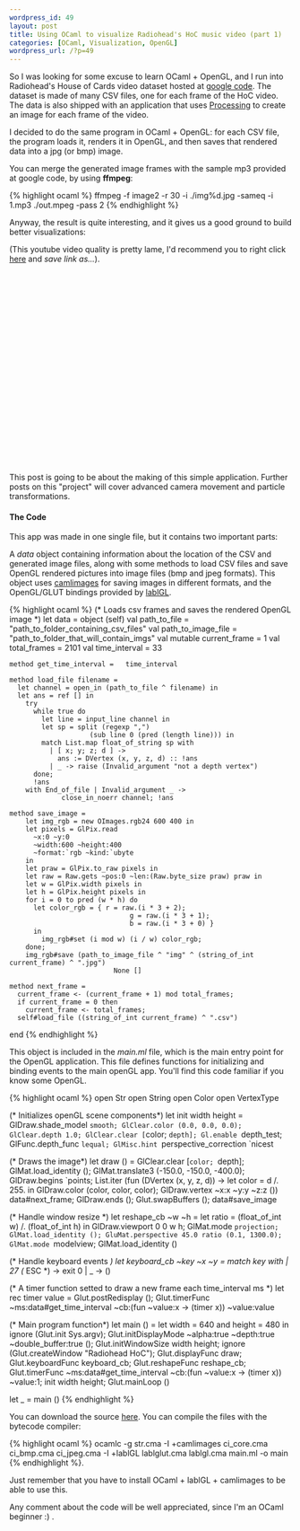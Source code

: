 ```yaml
--- 
wordpress_id: 49
layout: post
title: Using OCaml to visualize Radiohead's HoC music video (part 1)
categories: [OCaml, Visualization, OpenGL]
wordpress_url: /?p=49
---
```

So I was looking for some excuse to learn OCaml + OpenGL, and I run into Radiohead's House of Cards video dataset hosted at <a href="http://code.google.com/p/radiohead/downloads/list" target="_blank">google code</a>.
The dataset is made of many CSV files, one for each frame of the HoC video.
The data is also shipped with an application that uses <a href="http://processing.org/" target="_blank">Processing</a> to create an image for each frame of the video.

I decided to do the same program in OCaml + OpenGL: for each CSV file, the program loads it, renders it in OpenGL, and then saves that rendered data into a jpg (or bmp) image.

You can merge the generated image frames with the sample mp3 provided at google code, by using <b>ffmpeg</b>: 

{% highlight ocaml %}
ffmpeg -f image2 -r 30 -i ./img%d.jpg -sameq -i 1.mp3 ./out.mpeg -pass 2
{% endhighlight %}

Anyway, the result is quite interesting, and it gives us a good ground to build better visualizations:

(This youtube video quality is pretty lame, I'd recommend you to right click <a href="/blog/assets/static/img/hoc.mpeg">here</a> and <em>save link as...</em>).

<object width="425" height="344"><param name="movie" value="http://www.youtube.com/v/4M4578jg8rI&hl=en&fs=1&rel=0&color1=0x3a3a3a&color2=0x999999"></param><param name="allowFullScreen" value="true"></param><param name="allowscriptaccess" value="always"></param><embed src="http://www.youtube.com/v/4M4578jg8rI&hl=en&fs=1&rel=0&color1=0x3a3a3a&color2=0x999999" type="application/x-shockwave-flash" allowscriptaccess="always" allowfullscreen="true" width="425" height="344"></embed></object>
<div style="clear:both"></div>

This post is going to be about the making of this simple application.
Further posts on this "project" will cover advanced camera movement and particle transformations.

<h4>The Code</h4>
This app was made in one single file, but it contains two important parts:

A <em>data</em> object containing information about the location of the CSV and generated image files, along with some methods to load CSV files and save OpenGL rendered pictures into image files (bmp and jpeg formats).
This object uses <a href="http://pauillac.inria.fr/camlimages/" target="_blank">camlimages</a> for saving images in different formats, and the OpenGL/GLUT bindings provided by <a href="http://wwwfun.kurims.kyoto-u.ac.jp/soft/lsl/lablgl.html" target="_blank">lablGL</a>.

{% highlight ocaml %}
(* Loads csv frames and saves the rendered OpenGL image *)
let data =
  object (self)
    val path_to_file = "path_to_folder_containing_csv_files"
    val path_to_image_file = "path_to_folder_that_will_contain_imgs"
    val mutable current_frame = 1
    val total_frames = 2101
    val time_interval = 33
    
    method get_time_interval =   time_interval
    
    method load_file filename =
      let channel = open_in (path_to_file ^ filename) in
      let ans = ref [] in
        try 
          while true do
            let line = input_line channel in
            let sp = split (regexp ",") 
                        (sub line 0 (pred (length line))) in
            match List.map float_of_string sp with
              | [ x; y; z; d ] -> 
                ans := DVertex (x, y, z, d) :: !ans
              | _ -> raise (Invalid_argument "not a depth vertex")
          done;
          !ans
        with End_of_file | Invalid_argument _ -> 
                 close_in_noerr channel; !ans
    
    method save_image =
        let img_rgb = new OImages.rgb24 600 400 in
        let pixels = GlPix.read 
          ~x:0 ~y:0 
          ~width:600 ~height:400 
          ~format:`rgb ~kind:`ubyte
        in
        let praw = GlPix.to_raw pixels in
        let raw = Raw.gets ~pos:0 ~len:(Raw.byte_size praw) praw in
        let w = GlPix.width pixels in
        let h = GlPix.height pixels in
        for i = 0 to pred (w * h) do
          let color_rgb = { r = raw.(i * 3 + 2); 
                                  g = raw.(i * 3 + 1); 
                                  b = raw.(i * 3 + 0) } 
          in
            img_rgb#set (i mod w) (i / w) color_rgb;
        done;
        img_rgb#save (path_to_image_file ^ "img" ^ (string_of_int current_frame) ^ ".jpg")
                              None []
    
    method next_frame =
      current_frame <- (current_frame + 1) mod total_frames;
      if current_frame = 0 then
        current_frame <- total_frames;
      self#load_file ((string_of_int current_frame) ^ ".csv")
end
{% endhighlight %}

This object is included in the <em>main.ml</em> file, which is the main entry point for the OpenGL application.
This file defines functions for initializing and binding events to the main openGL app. You'll find this code familiar if you know some OpenGL.

{% highlight ocaml %}
open Str
open String
open Color
open VertexType

(* Initializes openGL scene components*)
let init width height =
    GlDraw.shade_model `smooth;
    GlClear.color (0.0, 0.0, 0.0);
    GlClear.depth 1.0;
    GlClear.clear [`color; `depth];
    Gl.enable `depth_test;
    GlFunc.depth_func `lequal;
    GlMisc.hint `perspective_correction `nicest

(*  Draws the image*)
let draw () =
  GlClear.clear [`color; `depth];
  GlMat.load_identity ();
  GlMat.translate3 (-150.0, -150.0, -400.0);
  GlDraw.begins `points;
  List.iter (fun (DVertex (x, y, z, d)) ->
    let color = d /. 255. in
      GlDraw.color (color, color, color);
      GlDraw.vertex ~x:x ~y:y ~z:z ()) data#next_frame;
  GlDraw.ends ();
  Glut.swapBuffers ();
  data#save_image

(* Handle window resize *)
let reshape_cb ~w ~h =
  let 
    ratio = (float_of_int w) /. (float_of_int h) 
  in
    GlDraw.viewport 0 0 w h;
    GlMat.mode `projection;
    GlMat.load_identity ();
    GluMat.perspective 45.0 ratio (0.1, 1300.0);
    GlMat.mode `modelview;
    GlMat.load_identity ()

(* Handle keyboard events *)
let keyboard_cb ~key ~x ~y =
  match key with
    | 27 (* ESC *) -> exit 0
    | _ -> ()

(* A timer function setted to draw a new frame each time_interval ms *)
let rec timer value =
  Glut.postRedisplay ();
  Glut.timerFunc ~ms:data#get_time_interval 
                 ~cb:(fun ~value:x -> (timer x))
                 ~value:value

(*  Main program function*)
let main () =
  let 
    width = 640 and
    height = 480
  in
    ignore (Glut.init Sys.argv);
    Glut.initDisplayMode ~alpha:true ~depth:true ~double_buffer:true ();
    Glut.initWindowSize width height;
    ignore (Glut.createWindow "Radiohead HoC");
    Glut.displayFunc draw;
    Glut.keyboardFunc keyboard_cb;
    Glut.reshapeFunc reshape_cb;
    Glut.timerFunc ~ms:data#get_time_interval 
                   ~cb:(fun ~value:x -> (timer x)) 
                   ~value:1;
    init width height;
    Glut.mainLoop ()

let _ = main ()
{% endhighlight %}

You can download the source <a href="/blog/assets/hoc1.zip" target="_blank">here</a>.
You can compile the files with the bytecode compiler:

{% highlight ocaml %}
ocamlc -g str.cma -I +camlimages ci_core.cma ci_bmp.cma ci_jpeg.cma 
-I +lablGL lablglut.cma lablgl.cma main.ml -o main
{% endhighlight %}.

Just remember that you have to install OCaml + lablGL + camlimages to be able to use this.

Any comment about the code will be well appreciated, since I'm an OCaml beginner :) .
